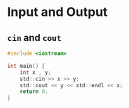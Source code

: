 # **Input and Output**
## **`cin` and  `cout`**
``` c
#include <iostream>

int main() {
    int x , y;
    std::cin >> x >> y;
    std::cout << y << std::endl << x;
    return 0;
}
```
